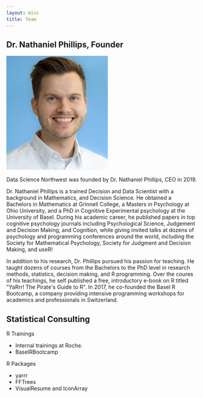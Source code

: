 ```yaml
---
layout: misc
title: Team
---
```


## Dr. Nathaniel Phillips, Founder

<img src="https://github.com/datasciencenw/datasciencenw.github.io/blob/master/assets/img/nathaniel_narrow_small.png?raw=true">

Data Science Northwest was founded by Dr. Nathaniel Phillips, CEO in 2019.

Dr. Nathaniel Phillips is a trained Decision and Data Scientist with a background in Mathematics, and Decision Science. He obtained a Bachelors in Mathematics at Grinnell College, a Masters in Psychology at Ohio University, and a PhD in Cognitive Experimental psychology at the University of Basel. During his academic career, he published papers in top cognitive psychology journals including Psychological Science, Judgement and Decision Making, and Cognition, while giving invited talks at dozens of psychology and programming conferences around the world, including the Society for Mathematical Psychology, Society for Judgment and Decision Making, and useR!

In addition to his research, Dr. Phillips pursued his passion for teaching. He taught dozens of courses from the Bachelors to the PhD level in research methods, statistics, decision making, and R programming. Over the coures of his teachings, he self published a free, introductory e-book on R titled "YaRrr! The Pirate's Guide to R". In 2017, he co-founded the Basel R Bootcamp, a company providing intensive programming workshops for academics and professionals in Switzerland.





Statistical Consulting
- 

R Trainings
- Internal trainings at Roche.
- BaselRBootcamp

R Packages
- yarrr
- FFTrees
- VisualResume and IconArray
